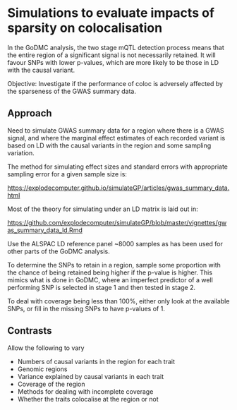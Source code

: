 # Simulations to evaluate impacts of sparsity on colocalisation

In the GoDMC analysis, the two stage mQTL detection process means that the entire region of a significant signal is not necessarily retained. It will favour SNPs with lower p-values, which are more likely to be those in LD with the causal variant.

Objective: Investigate if the performance of coloc is adversely affected by the sparseness of the GWAS summary data.

## Approach

Need to simulate GWAS summary data for a region where there is a GWAS signal, and where the marginal effect estimates of each recorded variant is based on LD with the causal variants in the region and some sampling variation.

The method for simulating effect sizes and standard errors with appropriate sampling error for a given sample size is:

https://explodecomputer.github.io/simulateGP/articles/gwas_summary_data.html

Most of the theory for simulating under an LD matrix is laid out in:

https://github.com/explodecomputer/simulateGP/blob/master/vignettes/gwas_summary_data_ld.Rmd

Use the ALSPAC LD reference panel ~8000 samples as has been used for other parts of the GoDMC analysis.

To determine the SNPs to retain in a region, sample some proportion with the chance of being retained being higher if the p-value is higher. This mimics what is done in GoDMC, where an imperfect predictor of a well performing SNP is selected in stage 1 and then tested in stage 2.

To deal with coverage being less than 100%, either only look at the available SNPs, or fill in the missing SNPs to have p-values of 1.

## Contrasts

Allow the following to vary

- Numbers of causal variants in the region for each trait
- Genomic regions
- Variance explained by causal variants in each trait
- Coverage of the region
- Methods for dealing with incomplete coverage
- Whether the traits colocalise at the region or not

